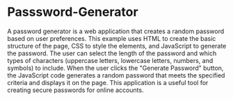 # Passsword-Generator

A password generator is a web application that creates a random password based on user preferences. 
This example uses HTML to create the basic structure of the page, CSS to style the elements, and JavaScript to generate the password. 
The user can select the length of the password and which types of characters (uppercase letters, lowercase letters, numbers, and symbols) to include.
When the user clicks the "Generate Password" button, the JavaScript code generates a random password that meets the specified criteria and displays it on the page. 
This application is a useful tool for creating secure passwords for online accounts.
